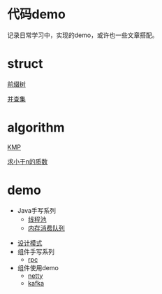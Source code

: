 # 代码demo

记录日常学习中，实现的demo，或许也一些文章搭配。

# struct

[前缀树](./struct/tireTree/tireTree.md)

[并查集](./struct/unionFind/unionFind.md)


# algorithm

[KMP](./alorithm/KMP/KMP.md)

[求小于n的质数](./algorithm/Prime/prime.md)

# demo

+ Java手写系列
  - [线程池](./demo/Java/vThreadPool.md)
  - [内存消费队列](./demo/Java/memoryQueue.md)

* [设计模式](./demo/partner/total.md)
* 组件手写系列
  - [rpc](./demo/hand/rpc.md)
* 组件使用demo
  - [netty](./demo/componet/netty.md)
  - [kafka](./demo/componet/kafka.md)
